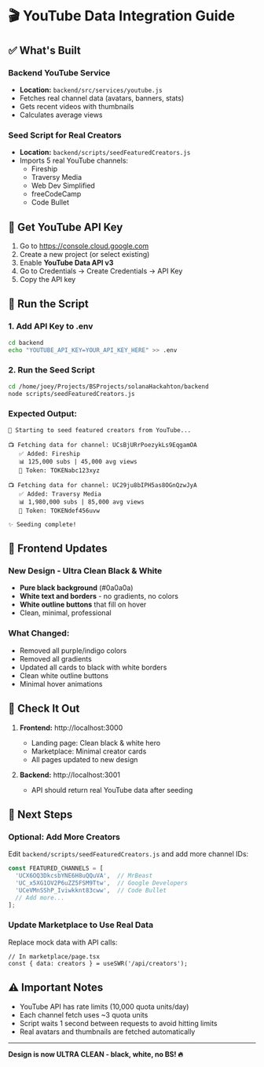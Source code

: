 # 🎬 YouTube Data Integration Guide

## ✅ What's Built

### Backend YouTube Service
- **Location:** `backend/src/services/youtube.js`
- Fetches real channel data (avatars, banners, stats)
- Gets recent videos with thumbnails
- Calculates average views

### Seed Script for Real Creators
- **Location:** `backend/scripts/seedFeaturedCreators.js`
- Imports 5 real YouTube channels:
  - Fireship
  - Traversy Media
  - Web Dev Simplified
  - freeCodeCamp
  - Code Bullet

## 🔑 Get YouTube API Key

1. Go to https://console.cloud.google.com
2. Create a new project (or select existing)
3. Enable **YouTube Data API v3**
4. Go to Credentials → Create Credentials → API Key
5. Copy the API key

## 🚀 Run the Script

### 1. Add API Key to .env
```bash
cd backend
echo "YOUTUBE_API_KEY=YOUR_API_KEY_HERE" >> .env
```

### 2. Run the Seed Script
```bash
cd /home/joey/Projects/BSProjects/solanaHackahton/backend
node scripts/seedFeaturedCreators.js
```

### Expected Output:
```
🚀 Starting to seed featured creators from YouTube...

📺 Fetching data for channel: UCsBjURrPoezykLs9EqgamOA
   ✅ Added: Fireship
   📊 125,000 subs | 45,000 avg views
   💎 Token: TOKENabc123xyz

📺 Fetching data for channel: UC29ju8bIPH5as8OGnQzwJyA
   ✅ Added: Traversy Media
   📊 1,980,000 subs | 85,000 avg views
   💎 Token: TOKENdef456uvw

✨ Seeding complete!
```

## 🎨 Frontend Updates

### New Design - Ultra Clean Black & White
- **Pure black background** (#0a0a0a)
- **White text and borders** - no gradients, no colors
- **White outline buttons** that fill on hover
- Clean, minimal, professional

### What Changed:
- Removed all purple/indigo colors
- Removed all gradients
- Updated all cards to black with white borders
- Clean white outline buttons
- Minimal hover animations

## 📱 Check It Out

1. **Frontend:** http://localhost:3000
   - Landing page: Clean black & white hero
   - Marketplace: Minimal creator cards
   - All pages updated to new design

2. **Backend:** http://localhost:3001
   - API should return real YouTube data after seeding

## 🎯 Next Steps

### Optional: Add More Creators
Edit `backend/scripts/seedFeaturedCreators.js` and add more channel IDs:
```javascript
const FEATURED_CHANNELS = [
  'UCX6OQ3DkcsbYNE6H8uQQuVA',  // MrBeast
  'UC_x5XG1OV2P6uZZ5FSM9Ttw',  // Google Developers
  'UCeVMnSShP_Iviwkknt83cww',  // Code Bullet
  // Add more...
];
```

### Update Marketplace to Use Real Data
Replace mock data with API calls:
```tsx
// In marketplace/page.tsx
const { data: creators } = useSWR('/api/creators');
```

## ⚠️ Important Notes

- YouTube API has rate limits (10,000 quota units/day)
- Each channel fetch uses ~3 quota units
- Script waits 1 second between requests to avoid hitting limits
- Real avatars and thumbnails are fetched automatically

---

**Design is now ULTRA CLEAN - black, white, no BS! 🔥**

